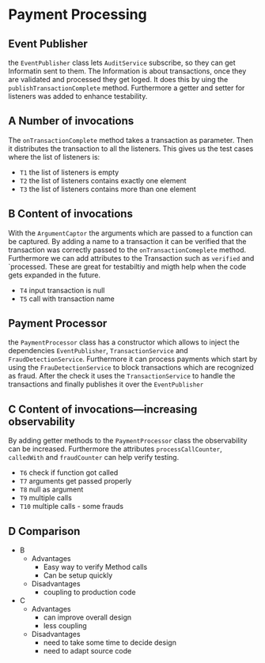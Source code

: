 # Payment Processing

## Event Publisher
the `EventPublisher` class lets `AuditService` subscribe, so they can get Informatin sent to them. The Information is about transactions, once they are validated and processed they get loged. It does this by uing the `publishTransactionComplete` method. Furthermore a getter and setter for listeners was added to enhance testability.  

## A Number of invocations
The `onTransactionComplete` method takes a transaction as parameter. Then it distributes the transaction to all the listeners. This gives us the test cases where the list of listeners is: 
 - `T1` the list of listeners is empty
 - `T2` the list of listeners contains exactly one element
 - `T3` the list of listeners contains more than one element

## B Content of invocations
With the `ArgumentCaptor` the arguments which are passed to a function can be captured. By adding a name to a transaction it can be verified that the transaction was correctly passed to the `onTransactionComeplete` method. Furthermore we can add attributes to the Transaction such as `verified` and `processed. These are great for testabiltiy and migth help when the code gets expanded in the future.
- `T4` input transaction is null
- `T5` call with transaction name

## Payment Processor
the `PaymentProcessor` class has a constructor which allows to inject the dependencies `EventPublisher`, `TransactionService` and `FraudDetectionService`. Furthermore it can process payments which start by using the `FrauDetectionService` to block transactions which are recognized as fraud. After the check it uses the `TransactionService` to handle the transactions and finally publishes it over the `EventPublisher`

## C Content of invocations—increasing observability
By adding getter methods to the `PaymentProcessor` class the observability can be increased. Furthermore the attributes `processCallCounter`, `calledWith` and `fraudCounter` can help verify testing.
- `T6` check if function got called
- `T7` arguments get passed properly
- `T8` null as argument
- `T9` multiple calls
- `T10` multiple calls - some frauds

## D Comparison
- B
  - Advantages
    - Easy way to verify Method calls
    - Can be setup quickly
  - Disadvantages
    - coupling to production code
- C
  - Advantages
    - can improve overall design
    - less coupling
  - Disadvantages
    - need to take some time to decide design
    - need to adapt source code